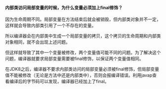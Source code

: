 #### 内部类访问局部变量的时候，为什么变量必须加上final修饰？

因为生命周期不同。局部变量在方法结束后就会被销毁，但内部类对象并不一定，这样就会导致内部类引用了一个不存在的变量。

所以编译器会在内部类中生成一个局部变量的拷贝，这个拷贝的生命周期和内部类对象相同，就不会出现上述问题。

但这样就导致了其中一个变量被修改，两个变量值可能不同的问题。为了解决这个问题，编译器就要求局部变量需要被final修饰，以保证两个变量值相同。

在JDK8之后，编译器不要求内部类访问的局部变量必须被final修饰，但局部变量值不能被修改（无论是方法中还是内部类中），否则会报编译错误。利用javap查看编译后的字节码可以发现，编译器已经加上了final。